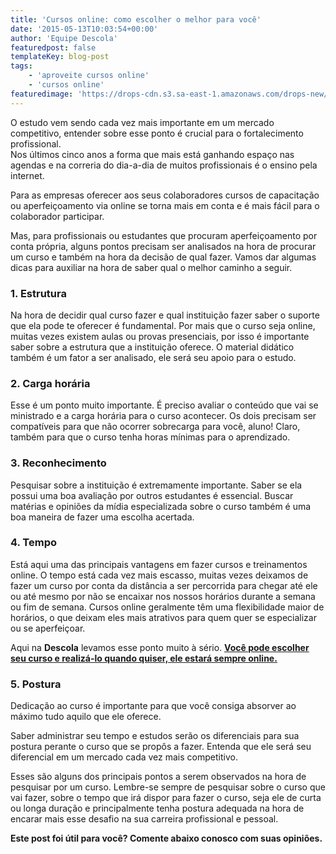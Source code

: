 ```yaml
---
title: 'Cursos online: como escolher o melhor para você'
date: '2015-05-13T10:03:54+00:00'
author: 'Equipe Descola'
featuredpost: false
templateKey: blog-post
tags:
    - 'aproveite cursos online'
    - 'cursos online'
featuredimage: 'https://drops-cdn.s3.sa-east-1.amazonaws.com/drops-new/wp-content/uploads/2015/05/13100354/cursos-online-150x150.png'
---
```

O estudo vem sendo cada vez mais importante em um mercado competitivo, entender sobre esse ponto é crucial para o fortalecimento profissional.  
Nos últimos cinco anos a forma que mais está ganhando espaço nas agendas e na correria do dia-a-dia de muitos profissionais é o ensino pela internet.

Para as empresas oferecer aos seus colaboradores cursos de capacitação ou aperfeiçoamento via online se torna mais em conta e é mais fácil para o colaborador participar.

Mas, para profissionais ou estudantes que procuram aperfeiçoamento por conta própria, alguns pontos precisam ser analisados na hora de procurar um curso e também na hora da decisão de qual fazer. Vamos dar algumas dicas para auxiliar na hora de saber qual o melhor caminho a seguir.

### 1. Estrutura

Na hora de decidir qual curso fazer e qual instituição fazer saber o suporte que ela pode te oferecer é fundamental. Por mais que o curso seja online, muitas vezes existem aulas ou provas presenciais, por isso é importante saber sobre a estrutura que a instituição oferece. O material didático também é um fator a ser analisado, ele será seu apoio para o estudo.

### 2. Carga horária

Esse é um ponto muito importante. É preciso avaliar o conteúdo que vai se ministrado e a carga horária para o curso acontecer. Os dois precisam ser compatíveis para que não ocorrer sobrecarga para você, aluno! Claro, também para que o curso tenha horas mínimas para o aprendizado.

### 3. Reconhecimento

Pesquisar sobre a instituição é extremamente importante. Saber se ela possui uma boa avaliação por outros estudantes é essencial. Buscar matérias e opiniões da mídia especializada sobre o curso também é uma boa maneira de fazer uma escolha acertada.

### 4. Tempo

Está aqui uma das principais vantagens em fazer cursos e treinamentos online. O tempo está cada vez mais escasso, muitas vezes deixamos de fazer um curso por conta da distância a ser percorrida para chegar até ele ou até mesmo por não se encaixar nos nossos horários durante a semana ou fim de semana. Cursos online geralmente têm uma flexibilidade maior de horários, o que deixam eles mais atrativos para quem quer se especializar ou se aperfeiçoar.

Aqui na **Descola** levamos esse ponto muito à sério. <span style="text-decoration: underline;">[**Você pode escolher seu curso e realizá-lo quando quiser, ele estará sempre online.**](http://descola.org/cursos)</span>

### 5. Postura

Dedicação ao curso é importante para que você consiga absorver ao máximo tudo aquilo que ele oferece.

Saber administrar seu tempo e estudos serão os diferenciais para sua postura perante o curso que se propôs a fazer. Entenda que ele será seu diferencial em um mercado cada vez mais competitivo.

Esses são alguns dos principais pontos a serem observados na hora de pesquisar por um curso. Lembre-se sempre de pesquisar sobre o curso que vai fazer, sobre o tempo que irá dispor para fazer o curso, seja ele de curta ou longa duração e principalmente tenha postura adequada na hora de encarar mais esse desafio na sua carreira profissional e pessoal.

**Este post foi útil para você? Comente abaixo conosco com suas opiniões.**